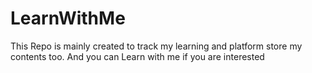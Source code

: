 # LearnWithMe
This Repo is mainly created to track my learning and platform store my contents too. And you can Learn with me if you are interested 

